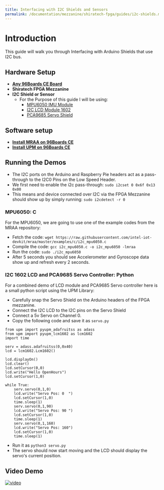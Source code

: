 ```yaml
---
title: Interfacing with I2C Shields and Sensors
permalink: /documentation/mezzanine/shiratech-fpga/guides/i2c-shields.md.html
---
```

# Introduction

This guide will walk you through Interfacing with Arduino Shields that use I2C bus.

## Hardware Setup

- **[Any 96Boards CE Board](https://www.96boards.org/products/ce/)**
- **Shiratech FPGA Mezzanine**
- **I2C Shield or Sensor**
  - For the Purpose of this guide I will be using:
    - [MPU6050 IMU Module](https://www.amazon.com/MPU-6050-MPU6050-Accelerometer-Gyroscope-Converter/dp/B008BOPN40/)
    - [I2C LCD Module 1602](https://www.amazon.com/Qunqi-Serial-Backlight-Arduino-MEGA2560/dp/B01E4YUT3K)
    - [PCA9685 Servo Shield](https://www.adafruit.com/product/1411)

## Software setup

- **[Install MRAA on 96Boards CE](https://youtu.be/c8b6pcc6H2c)**
- **[Install UPM on 96Boards CE](https://github.com/intel-iot-devkit/upm/blob/master/docs/building.md)**

## Running the Demos

- The I2C ports on the Arduino and Raspberry Pie headers act as a pass-through to the I2C0 Pins on the Low Speed Header.
- We first need to enable the i2c pass-through: `sudo i2cset 0 0x6f 0x13 0x00`
- This means and device connected over I2C via the FPGA Mezzanine should show up by simply running: `sudo i2cdetect -r 0`

### MPU6050: C

For the MPU6050, we are going to use one of the example codes from the MRAA repository:

- Fetch the code: `wget https://raw.githubusercontent.com/intel-iot-devkit/mraa/master/examples/c/i2c_mpu6050.c`
- Compile the code: `gcc i2c_mpu6050.c -o i2c_mpu6050 -lmraa`
- Run the code: `sudo ./i2c_mpu6050`
- After 5 seconds you should see Accelerometer and Gyroscope data show up and refresh every 2 seconds.

### I2C 1602 LCD and PCA9685 Servo Controller: Python

For a combined demo of LCD module and PCA9685 Servo controller here is a small python script using the UPM Library:

- Carefully snap the Servo Shield on the Arduino headers of the FPGA mezzanine.
- Connect the I2C LCD to the I2C pins on the Servo Shield
- Connect a 5v Servo on Channel 0.
- Copy the following code and save it as `servo.py`

```
from upm import pyupm_adafruitss as adass
from upm import pyupm_lcm1602 as lcm1602
import time

serv = adass.adafruitss(0,0x40)
lcd = lcm1602.Lcm1602()

lcd.displayOn()
lcd.clear()
lcd.setCursor(0,0)
lcd.write("Hello OpenHours")
lcd.setCursor(1,0)

while True:
    serv.servo(0,1,0)
    lcd.write("Servo Pos: 0  ")
    lcd.setCursor(1,0)
    time.sleep(1)
    serv.servo(0,1,90)
    lcd.write("Servo Pos: 90 ")
    lcd.setCursor(1,0)
    time.sleep(1)
    serv.servo(0,1,160)
    lcd.write("Servo Pos: 160")
    lcd.setCursor(1,0)
    time.sleep(1)

```

- Run it as `python3 servo.py`
- The servo should now start moving and the LCD should display the servo's current position.

## Video Demo

[![video](https://img.youtube.com/vi/i3DC2rw2ufo/0.jpg)](https://youtu.be/i3DC2rw2ufo)
